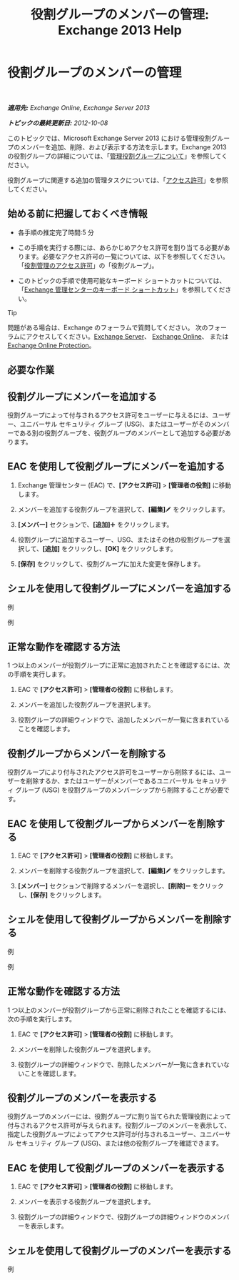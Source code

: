 ﻿---
title: '役割グループのメンバーの管理: Exchange 2013 Help'
TOCTitle: 役割グループのメンバーの管理
ms:assetid: c064729d-7cda-47fc-b105-acf4b300d430
ms:mtpsurl: https://technet.microsoft.com/ja-jp/library/JJ657492(v=EXCHG.150)
ms:contentKeyID: 49896452
ms.date: 05/23/2018
mtps_version: v=EXCHG.150
ms.translationtype: MT
---

# 役割グループのメンバーの管理

 

_**適用先:** Exchange Online, Exchange Server 2013_

_**トピックの最終更新日:** 2012-10-08_

このトピックでは、Microsoft Exchange Server 2013 における管理役割グループのメンバーを追加、削除、および表示する方法を示します。Exchange 2013 の役割グループの詳細については、「[管理役割グループについて](understanding-management-role-groups-exchange-2013-help.md)」を参照してください。

役割グループに関連する追加の管理タスクについては、「[アクセス許可](permissions-exchange-2013-help.md)」を参照してください。

## 始める前に把握しておくべき情報

  - 各手順の推定完了時間:5 分

  - この手順を実行する際には、あらかじめアクセス許可を割り当てる必要があります。必要なアクセス許可の一覧については、以下を参照してください。「[役割管理のアクセス許可](role-management-permissions-exchange-2013-help.md)」の「役割グループ」。

  - このトピックの手順で使用可能なキーボード ショートカットについては、「[Exchange 管理センターのキーボード ショートカット](keyboard-shortcuts-in-the-exchange-admin-center-exchange-online-protection-help.md)」を参照してください。


> [!TIP]
> 問題がある場合は、Exchange のフォーラムで質問してください。 次のフォーラムにアクセスしてください。<A href="https://go.microsoft.com/fwlink/p/?linkid=60612">Exchange Server</A>、 <A href="https://go.microsoft.com/fwlink/p/?linkid=267542">Exchange Online</A>、 または <A href="https://go.microsoft.com/fwlink/p/?linkid=285351">Exchange Online Protection</A>。



## 必要な作業

## 役割グループにメンバーを追加する

役割グループによって付与されるアクセス許可をユーザーに与えるには、ユーザー、ユニバーサル セキュリティ グループ (USG)、またはユーザーがそのメンバーである別の役割グループを、役割グループのメンバーとして追加する必要があります。

## EAC を使用して役割グループにメンバーを追加する

1.  Exchange 管理センター (EAC) で、**\[アクセス許可\]** \> **\[管理者の役割\]** に移動します。

2.  メンバーを追加する役割グループを選択して、**\[編集\]**![編集アイコン](images/Bb124582.6f53ccb2-1f13-4c02-bea0-30690e6ea71d(EXCHG.150).gif "編集アイコン") をクリックします。

3.  **\[メンバー\]** セクションで、**\[追加\]**![\[追加\] アイコン](images/JJ218640.c1e75329-d6d7-4073-a27d-498590bbb558(EXCHG.150).gif "[追加] アイコン") をクリックします。

4.  役割グループに追加するユーザー、USG、またはその他の役割グループを選択して、**\[追加\]** をクリックし、**\[OK\]** をクリックします。

5.  **\[保存\]** をクリックして、役割グループに加えた変更を保存します。

## シェルを使用して役割グループにメンバーを追加する

例

例

## 正常な動作を確認する方法

1 つ以上のメンバーが役割グループに正常に追加されたことを確認するには、次の手順を実行します。

1.  EAC で **\[アクセス許可\]** \> **\[管理者の役割\]** に移動します。

2.  メンバーを追加した役割グループを選択します。

3.  役割グループの詳細ウィンドウで、追加したメンバーが一覧に含まれていることを確認します。

## 役割グループからメンバーを削除する

役割グループにより付与されたアクセス許可をユーザーから削除するには、ユーザーを削除するか、またはユーザーがメンバーであるユニバーサル セキュリティ グループ (USG) を役割グループのメンバーシップから削除することが必要です。

## EAC を使用して役割グループからメンバーを削除する

1.  EAC で **\[アクセス許可\]** \> **\[管理者の役割\]** に移動します。

2.  メンバーを削除する役割グループを選択して、**\[編集\]**![編集アイコン](images/Bb124582.6f53ccb2-1f13-4c02-bea0-30690e6ea71d(EXCHG.150).gif "編集アイコン") をクリックします。

3.  **\[メンバー\]** セクションで削除するメンバーを選択し、**\[削除\]**![\[削除\] アイコン](images/Dd362328.479b6ced-8d64-4277-a725-f17fea202b28(EXCHG.150).gif "[削除] アイコン") をクリックし、**\[保存\]** をクリックします。

## シェルを使用して役割グループからメンバーを削除する

例

例

## 正常な動作を確認する方法

1 つ以上のメンバーが役割グループから正常に削除されたことを確認するには、次の手順を実行します。

1.  EAC で **\[アクセス許可\]** \> **\[管理者の役割\]** に移動します。

2.  メンバーを削除した役割グループを選択します。

3.  役割グループの詳細ウィンドウで、削除したメンバーが一覧に含まれていないことを確認します。

## 役割グループのメンバーを表示する

役割グループのメンバーには、役割グループに割り当てられた管理役割によって付与されるアクセス許可が与えられます。役割グループのメンバーを表示して、指定した役割グループによってアクセス許可が付与されるユーザー、ユニバーサル セキュリティ グループ (USG)、または他の役割グループを確認できます。

## EAC を使用して役割グループのメンバーを表示する

1.  EAC で **\[アクセス許可\]** \> **\[管理者の役割\]** に移動します。

2.  メンバーを表示する役割グループを選択します。

3.  役割グループの詳細ウィンドウで、役割グループの詳細ウィンドウのメンバーを表示します。

## シェルを使用して役割グループのメンバーを表示する

例


